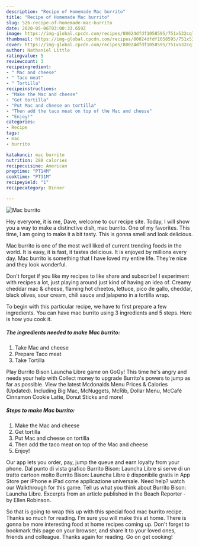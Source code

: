 ```yaml
---
description: "Recipe of Homemade Mac burrito"
title: "Recipe of Homemade Mac burrito"
slug: 526-recipe-of-homemade-mac-burrito
date: 2020-05-06T03:00:33.659Z
image: https://img-global.cpcdn.com/recipes/80024dfdf1058595/751x532cq70/mac-burrito-recipe-main-photo.jpg
thumbnail: https://img-global.cpcdn.com/recipes/80024dfdf1058595/751x532cq70/mac-burrito-recipe-main-photo.jpg
cover: https://img-global.cpcdn.com/recipes/80024dfdf1058595/751x532cq70/mac-burrito-recipe-main-photo.jpg
author: Nathaniel Little
ratingvalue: 5
reviewcount: 3
recipeingredient:
- " Mac and cheese"
- " Taco meat"
- " Tortilla"
recipeinstructions:
- "Make the Mac and cheese"
- "Get tortilla"
- "Put Mac and cheese on tortilla"
- "Then add the taco meat on top of the Mac and cheese"
- "Enjoy!"
categories:
- Recipe
tags:
- mac
- burrito

katakunci: mac burrito 
nutrition: 288 calories
recipecuisine: American
preptime: "PT14M"
cooktime: "PT31M"
recipeyield: "1"
recipecategory: Dinner

---
```



![Mac burrito](https://img-global.cpcdn.com/recipes/80024dfdf1058595/751x532cq70/mac-burrito-recipe-main-photo.jpg)

Hey everyone, it is me, Dave, welcome to our recipe site. Today, I will show you a way to make a distinctive dish, mac burrito. One of my favorites. This time, I am going to make it a bit tasty. This is gonna smell and look delicious.

Mac burrito is one of the most well liked of current trending foods in the world. It is easy, it is fast, it tastes delicious. It is enjoyed by millions every day. Mac burrito is something that I have loved my entire life. They're nice and they look wonderful.

Don&#39;t forget if you like my recipes to like share and subscribe! I experiment with recipes a lot, just playing around just kind of having an idea of. Creamy cheddar mac &amp; cheese, flaming hot cheetos, lettuce, pico de gallo, cheddar, black olives, sour cream, chili sauce and jalapeno in a tortilla wrap.


To begin with this particular recipe, we have to first prepare a few ingredients. You can have mac burrito using 3 ingredients and 5 steps. Here is how you cook it.

<!--inarticleads1-->

##### The ingredients needed to make Mac burrito:

1. Take  Mac and cheese
1. Prepare  Taco meat
1. Take  Tortilla


Play Burrito Bison Launcha Libre game on GoGy! This time he&#39;s angry and needs your help with Collect money to upgrade Burrito&#39;s powers to jump as far as possible. View the latest Mcdonalds Menu Prices &amp; Calories (Updated). Including Big Mac, McNuggets, McRib, Dollar Menu, McCafé Cinnamon Cookie Latte, Donut Sticks and more! 

<!--inarticleads2-->

##### Steps to make Mac burrito:

1. Make the Mac and cheese
1. Get tortilla
1. Put Mac and cheese on tortilla
1. Then add the taco meat on top of the Mac and cheese
1. Enjoy!


Our app lets you order, pay, jump the queue and earn loyalty from your phone. Dal punto di vista grafico Burrito Bison: Launcha Libre si serve di un tratto cartoon molto Burrito Bison: Launcha Libre è disponibile gratis in App Store per iPhone e iPad come applicazione universale. Need help? watch our Walkthrough for this game. Tell us what you think about Burrito Bison: Launcha Libre. Excerpts from an article published in the Beach Reporter - by Ellen Robinson. 

So that is going to wrap this up with this special food mac burrito recipe. Thanks so much for reading. I'm sure you will make this at home. There is gonna be more interesting food at home recipes coming up. Don't forget to bookmark this page on your browser, and share it to your loved ones, friends and colleague. Thanks again for reading. Go on get cooking!
